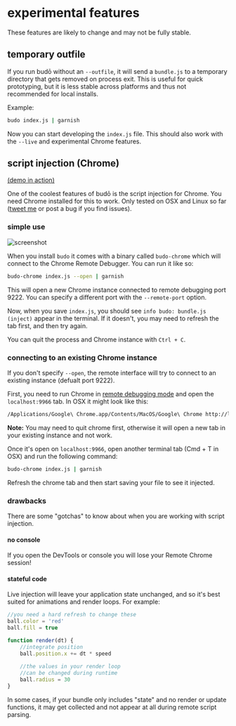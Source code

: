 # experimental features

These features are likely to change and may not be fully stable. 

## temporary outfile

If you run budō without an `--outfile`, it will send a `bundle.js` to a temporary directory that gets removed on process exit. This is useful for quick prototyping, but it is less stable across platforms and thus not recommended for local installs. 

Example:

```sh
budo index.js | garnish
```

Now you can start developing the `index.js` file. This should also work with the `--live` and experimental Chrome features.

## script injection (Chrome)

[(demo in action)](https://www.youtube.com/watch?v=cfgeN3G_Gl0)

One of the coolest features of budō is the script injection for Chrome. You need Chrome installed for this to work. Only tested on OSX and Linux so far ([tweet me](https://twitter.com/mattdesl) or post a bug if you find issues). 

### simple use

![screenshot](http://i.imgur.com/LJP7d9I.png)

When you install `budo` it comes with a binary called `budo-chrome` which will connect to the Chrome Remote Debugger. You can run it like so:

```sh
budo-chrome index.js --open | garnish
```

This will open a new Chrome instance connected to remote debugging port 9222. You can specify a different port with the `--remote-port` option.

Now, when you save `index.js`, you should see `info budo: bundle.js (inject)` appear in the terminal. If it doesn't, you may need to refresh the tab first, and then try again.

You can quit the process and Chrome instance with `Ctrl + C`.

### connecting to an existing Chrome instance

If you don't specify `--open`, the remote interface will try to connect to an existing instance (defualt port 9222). 

First, you need to run Chrome in [remote debugging mode](http://www.chromium.org/developers/how-tos/run-chromium-with-flags) and open the `localhost:9966` tab. In OSX it might look like this:

```sh
/Applications/Google\ Chrome.app/Contents/MacOS/Google\ Chrome http://localhost:9966/ --remote-debugging-port=9222
```

**Note:** You may need to quit chrome first, otherwise it will open a new tab in your existing instance and not work.

Once it's open on `localhost:9966`, open another terminal tab (Cmd + T in OSX) and run the following command:

```sh
budo-chrome index.js | garnish
```

Refresh the chrome tab and then start saving your file to see it injected.

### drawbacks

There are some "gotchas" to know about when you are working with script injection.

#### no console

If you open the DevTools or console you will lose your Remote Chrome session! 

#### stateful code

Live injection will leave your application state unchanged, and so it's best suited for animations and render loops. For example:

```js
//you need a hard refresh to change these
ball.color = 'red'
ball.fill = true

function render(dt) {
    //integrate position
    ball.position.x += dt * speed
    
    //the values in your render loop
    //can be changed during runtime
    ball.radius = 30
}
```

In some cases, if your bundle only includes "state" and no render or update functions, it may get collected and not appear at all during remote script parsing. 
